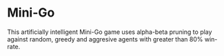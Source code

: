 # Mini-Go

This artificially intelligent Mini-Go game uses alpha-beta pruning to play against random, greedy and aggresive agents with greater than 80% win-rate.
